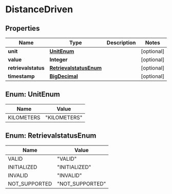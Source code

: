 
# DistanceDriven

## Properties
Name | Type | Description | Notes
------------ | ------------- | ------------- | -------------
**unit** | [**UnitEnum**](#UnitEnum) |  |  [optional]
**value** | **Integer** |  |  [optional]
**retrievalstatus** | [**RetrievalstatusEnum**](#RetrievalstatusEnum) |  |  [optional]
**timestamp** | [**BigDecimal**](BigDecimal.md) |  |  [optional]


<a name="UnitEnum"></a>
## Enum: UnitEnum
Name | Value
---- | -----
KILOMETERS | &quot;KILOMETERS&quot;


<a name="RetrievalstatusEnum"></a>
## Enum: RetrievalstatusEnum
Name | Value
---- | -----
VALID | &quot;VALID&quot;
INITIALIZED | &quot;INITIALIZED&quot;
INVALID | &quot;INVALID&quot;
NOT_SUPPORTED | &quot;NOT_SUPPORTED&quot;



